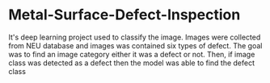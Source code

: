 # Metal-Surface-Defect-Inspection
It's deep learning project used to classify the image. Images were collected from NEU database and images was contained six types of defect. The goal was to find an image category either it was a defect or not. Then, if image class was detected as a defect then the model was able to find the defect class
